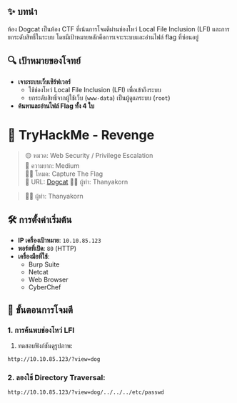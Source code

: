 ## ✨ บทนำ
ห้อง Dogcat เป็นห้อง CTF ที่เน้นการโจมตีผ่านช่องโหว่ Local File Inclusion (LFI) และการยกระดับสิทธิ์ในระบบ โดยมีเป้าหมายหลักคือการเจาะระบบและอ่านไฟล์ flag ที่ซ่อนอยู่

## 🔍 เป้าหมายของโจทย์
- **เจาะระบบเว็บเซิร์ฟเวอร์**
  - ใช้ช่องโหว่ Local File Inclusion (LFI) เพื่อเข้าถึงระบบ
  - ยกระดับสิทธิ์จากผู้ใช้เว็บ (`www-data`) เป็นผู้ดูแลระบบ (`root`)
- **ค้นหาและอ่านไฟล์ Flag ทั้ง 4 ใบ**

# 🧠 TryHackMe - Revenge

> 🟡 หมวด: Web Security / Privilege Escalation  
> 🧩 ความยาก: Medium  
> 🕵️‍♂️ โหมด: Capture The Flag  
> 🔗 URL: [Dogcat](https://tryhackme.com/room/dogcat)
> 👨‍💻 ผู้ทำ: Thanyakorn

> 👨‍💻 ผู้ทำ: Thanyakorn




## 🛠️ การตั้งค่าเริ่มต้น
- **IP เครื่องเป้าหมาย**: `10.10.85.123`
- **พอร์ตที่เปิด**: `80` (HTTP)
- **เครื่องมือที่ใช้**:
  - Burp Suite
  - Netcat
  - Web Browser
  - CyberChef

## 🚀 ขั้นตอนการโจมตี

### 1. การค้นพบช่องโหว่ LFI
1. ทดสอบฟังก์ชันดูรูปภาพ:

```bash
http://10.10.85.123/?view=dog
```

### 2. ลองใช้ Directory Traversal:   

```bash
http://10.10.85.123/?view=dog/../../../etc/passwd
```
